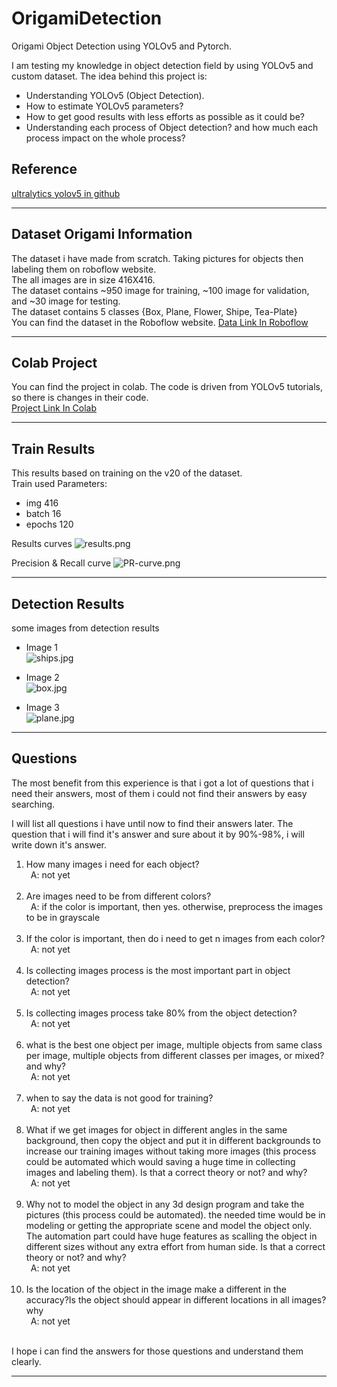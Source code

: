 # OrigamiDetection
Origami Object Detection using YOLOv5 and Pytorch.

I am testing my knowledge in object detection field by using YOLOv5 and custom dataset.
The idea behind this project is:
- Understanding YOLOv5 (Object Detection).
- How to estimate YOLOv5 parameters?
- How to get good results with less efforts as possible as it could be?
- Understanding each process of Object detection? and how much each process impact on the whole process?

## Reference

[ultralytics yolov5 in github](https://github.com/ultralytics/yolov5)

------------------------------------------------------------------------------------------------------------------------------------------------------

## Dataset Origami Information
The dataset i have made from scratch. Taking pictures for objects then labeling them on roboflow website.<br/>
The all images are in size 416X416.<br/>
The dataset contains ~950 image for training, ~100 image for validation, and ~30 image for testing.<br/>
The dataset contains 5 classes {Box, Plane, Flower, Shipe, Tea-Plate}<br/>
You can find the dataset in the Roboflow website. [Data Link In Roboflow](https://universe.roboflow.com/alielgamal9/origami)<br/>

------------------------------------------------------------------------------------------------------------------------------------------------------

## Colab Project

You can find the project in colab. The code is driven from YOLOv5 tutorials, so there is changes in their code.<br/>
[Project Link In Colab](https://colab.research.google.com/drive/1FgM3Hl_pesJCg9IHClFJdkDSfQdBG5ZD?usp=sharing)

------------------------------------------------------------------------------------------------------------------------------------------------------

## Train Results

This results based on training on the v20 of the dataset.<br/>
Train used Parameters: 
- img 416
- batch 16
- epochs 120

Results curves
![results.png](https://github.com/AliElgamel9/OrigamiDetection/blob/master/train/yolov5s_results/results.png)

Precision & Recall curve
![PR-curve.png](https://github.com/AliElgamel9/OrigamiDetection/blob/master/train/yolov5s_results/PR_curve.png)

------------------------------------------------------------------------------------------------------------------------------------------------------

## Detection Results
some images from detection results

- Image 1<br/>
![ships.jpg](https://github.com/AliElgamel9/OrigamiDetection/blob/master/detect/exp/ship1_jpg.rf.c4b7cd4293bddf8d5e020dd2c973a884.jpg)

- Image 2<br/>
![box.jpg](https://github.com/AliElgamel9/OrigamiDetection/blob/master/detect/exp/box1_jpg.rf.1f299105d55501c2339579662f23a7ef.jpg)

- Image 3<br/>
![plane.jpg](https://github.com/AliElgamel9/OrigamiDetection/blob/master/detect/exp/plan1_jpg.rf.c7fbe647cae8706a185281ba94c93c6e.jpg)

------------------------------------------------------------------------------------------------------------------------------------------------------
## Questions

The most benefit from this experience is that i got a lot of questions that i need their answers, most of them i could not find their answers by easy searching.

I will list all questions i have until now to find their answers later. The question that i will find it's answer and sure about it by 90%-98%, i will write down it's answer.

1. How many images i need for each object?<br/>&ensp;A: not yet<br/><br/>
2. Are images need to be from different colors?<br/>&ensp;A: if the color is important, then yes. otherwise, preprocess the images to be in grayscale<br/><br/>
3. If the color is important, then do i need to get n images from each color?<br/>&ensp;A: not yet<br/><br/>
4. Is collecting images process is the most important part in object detection?<br/>&ensp;A: not yet<br/><br/>
5. Is collecting images process take 80% from the object detection?<br/>&ensp;A: not yet<br/><br/>
6. what is the best one object per image, multiple objects from same class per image, multiple objects from different classes per images, or mixed? and why?<br/>&ensp;A: not yet<br/><br/>
7. when to say the data is not good for training?<br/>&ensp;A: not yet<br/><br/>
8. What if we get images for object in different angles in the same background, then copy the object and put it in different backgrounds to increase our training images without taking more images (this process could be automated which would saving a huge time in collecting images and labeling them). Is that a correct theory or not? and why?<br/>&ensp;A: not yet<br/><br/>
9. Why not to model the object in any 3d design program and take the pictures (this process could be automated). the needed time would be in modeling or getting the appropriate scene and model the object only. The automation part could have huge features as scalling the object in different sizes without any extra effort from human side. Is that a correct theory or not? and why?<br/>&ensp;A: not yet<br/><br/>
10. Is the location of the object in the image make a different in the accuracy?Is the object should appear in different locations in all images?why<br/>&ensp;A: not yet<br/><br/>

I hope i can find the answers for those questions and understand them clearly.<br/>

------------------------------------------------------------------------------------------------------------------------------------------------------
